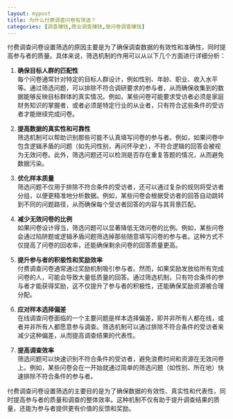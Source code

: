 ```yaml
---
layout: mypost
title: 为什么付费调查问卷有筛选？
categories: [调查赚钱,商业调查赚钱,做问卷调查赚钱]
---
```



付费调查问卷设置筛选的原因主要是为了确保调查数据的有效性和准确性，同时提高参与者的质量。具体来说，筛选机制的作用可以从以下几个方面进行详细分析：

1. **确保目标人群的匹配性**  
   每个问卷通常针对特定的目标人群设计，例如性别、年龄、职业、收入水平等。通过筛选问题，可以排除不符合调研要求的参与者，从而确保收集到的数据能够反映目标群体的真实情况。例如，某些问卷可能要求受访者必须是家庭财务知识的掌握者，或者必须是特定行业的从业者，只有符合这些条件的受访者才能继续完成问卷。

2. **提高数据的真实性和可靠性**  
   筛选机制可以帮助识别那些可能不认真填写问卷的参与者。例如，如果问卷中包含逻辑矛盾的问题（如先问性别，再问怀孕史），不符合逻辑的回答会被视为无效问卷。此外，筛选问题还可以检测是否存在重复答题的情况，从而避免数据污染。

3. **优化样本质量**  
   筛选问题不仅用于排除不符合条件的受访者，还可以通过复杂的规则将受访者分组，以便更精准地分析数据。例如，某些问卷会根据受访者的回答自动跳转到不同的问题路径，从而确保每个受访者回答的内容与其背景匹配。

4. **减少无效问卷的比例**  
   如果问卷设计得当，筛选问题可以显著降低无效问卷的比例。例如，某些问卷会通过陷阱题或逻辑矛盾问题筛选掉那些随意填写问卷的参与者。这种方式不仅提高了问卷的回收率，还能确保剩余问卷的回答质量更高。

5. **提升参与者的积极性和奖励效率**  
   付费调查问卷通常通过奖励机制吸引参与者。然而，如果奖励发放给所有完成问卷的人，可能会导致大量低质量的回答。通过筛选机制，只有符合条件的参与者才能获得奖励，这不仅提升了参与者的积极性，还能确保奖励资源被合理分配。

6. **应对样本选择偏差**  
   在线调查问卷面临的一个主要问题是样本选择偏差，即并非所有人都在线，或者并非所有人都愿意参与调查。筛选机制可以通过排除不符合条件的受访者来减少这种偏差，从而提高调查结果的代表性。

7. **提高调查效率**  
   筛选问题可以快速识别不符合条件的受访者，避免浪费时间和资源在无效问卷上。例如，某些问卷会在一开始就通过简单的筛选问题（如性别、所在地）快速排除不符合条件的参与者。

付费调查问卷设置筛选的主要目的是为了确保数据的有效性、真实性和代表性，同时提高参与者的质量和调查的整体效率。这种机制不仅有助于提升调查结果的质量，还能为参与者提供更有价值的反馈和奖励。

